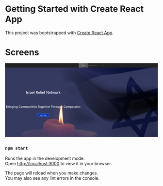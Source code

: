 # Getting Started with Create React App

This project was bootstrapped with [Create React App](https://github.com/facebook/create-react-app).

# Screens

![Screenshot](1.png)

### `npm start`

Runs the app in the development mode.\
Open [http://localhost:3000](http://localhost:3000) to view it in your browser.

The page will reload when you make changes.\
You may also see any lint errors in the console.


